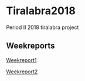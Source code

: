 # Tiralabra2018
Period II 2018 tiralabra project

## Weekreports
[Weekreport1](https://github.com/TerriFin/Tiralabra2018/blob/master/documents/weekReport1.md)

[Weekreport2](https://github.com/TerriFin/Tiralabra2018/blob/master/documents/weekReport2.md)
